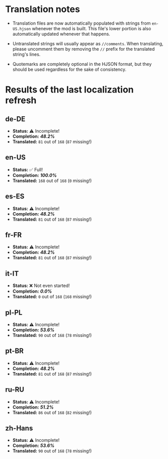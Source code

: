 # Translation notes
- Translation files are now automatically populated with strings from `en-US.hjson` whenever the mod is built. This file's lower portion is also automatically updated whenever that happens.

- Untranslated strings will usually appear as `//comments`. When translating, please uncomment them by removing the `//` prefix for the translated string's lines.

- Quotemarks are completely optional in the HJSON format, but they should be used regardless for the sake of consistency.

# Results of the last localization refresh

## de-DE
- **Status:** ⚠️ Incomplete!
- **Completion:** ***48.2%***
- **Translated:** `81` out of `168` (`87` missing!)

## en-US
- **Status:** ✅ Full!
- **Completion:** ***100.0%***
- **Translated:** `168` out of `168` (`0` missing!)

## es-ES
- **Status:** ⚠️ Incomplete!
- **Completion:** ***48.2%***
- **Translated:** `81` out of `168` (`87` missing!)

## fr-FR
- **Status:** ⚠️ Incomplete!
- **Completion:** ***48.2%***
- **Translated:** `81` out of `168` (`87` missing!)

## it-IT
- **Status:** ❌ Not even started!
- **Completion:** ***0.0%***
- **Translated:** `0` out of `168` (`168` missing!)

## pl-PL
- **Status:** ⚠️ Incomplete!
- **Completion:** ***53.6%***
- **Translated:** `90` out of `168` (`78` missing!)

## pt-BR
- **Status:** ⚠️ Incomplete!
- **Completion:** ***48.2%***
- **Translated:** `81` out of `168` (`87` missing!)

## ru-RU
- **Status:** ⚠️ Incomplete!
- **Completion:** ***51.2%***
- **Translated:** `86` out of `168` (`82` missing!)

## zh-Hans
- **Status:** ⚠️ Incomplete!
- **Completion:** ***53.6%***
- **Translated:** `90` out of `168` (`78` missing!)

